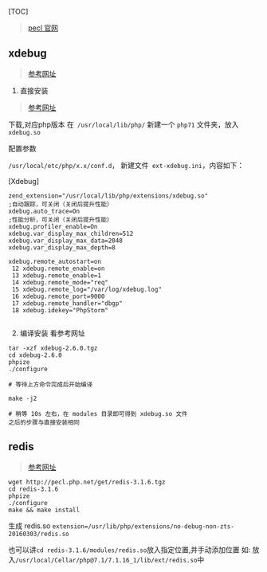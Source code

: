 [TOC]
> [pecl 官网](http://pecl.php.net/)

## xdebug
> [参考网址](https://blog.csdn.net/maxsky/article/details/79788447)

1. 直接安装

> [参考网址](https://blog.csdn.net/maxsky/article/details/79788447)

下载,对应php版本
在` /usr/local/lib/php/` 新建一个 `php71` 文件夹，放入 `xdebug.so` 

配置参数

`/usr/local/etc/php/x.x/conf.d`，
新建文件` ext-xdebug.ini`，内容如下：

[Xdebug]
```
zend_extension="/usr/local/lib/php/extensions/xdebug.so"
;自动跟踪，可关闭（关闭后提升性能）
xdebug.auto_trace=On
;性能分析，可关闭（关闭后提升性能）
xdebug.profiler_enable=On
xdebug.var_display_max_children=512
xdebug.var_display_max_data=2048
xdebug.var_display_max_depth=8

xdebug.remote_autostart=on
 12 xdebug.remote_enable=on
 13 xdebug.remote_enable=1
 14 xdebug.remote_mode="req"
 15 xdebug.remote_log="/var/log/xdebug.log"
 16 xdebug.remote_port=9000
 17 xdebug.remote_handler="dbgp"
 18 xdebug.idekey="PhpStorm"
 
```
2. 编译安装
看参考网址

```
tar -xzf xdebug-2.6.0.tgz
cd xdebug-2.6.0
phpize
./configure

# 等待上方命令完成后开始编译

make -j2

# 稍等 10s 左右，在 modules 目录即可得到 xdebug.so 文件 
之后的步骤与直接安装相同
```

## redis

> [参考网址](https://blog.csdn.net/joeson7456/article/details/79834176)

```
wget http://pecl.php.net/get/redis-3.1.6.tgz
cd redis-3.1.6
phpize
./configure
make && make install
```
生成 redis.so
`extension=/usr/lib/php/extensions/no-debug-non-zts-20160303/redis.so`

也可以讲`cd redis-3.1.6/modules/redis.so`放入指定位置,并手动添加位置
如:
放入`/usr/local/Cellar/php@7.1/7.1.16_1/lib/ext/redis.so`中

